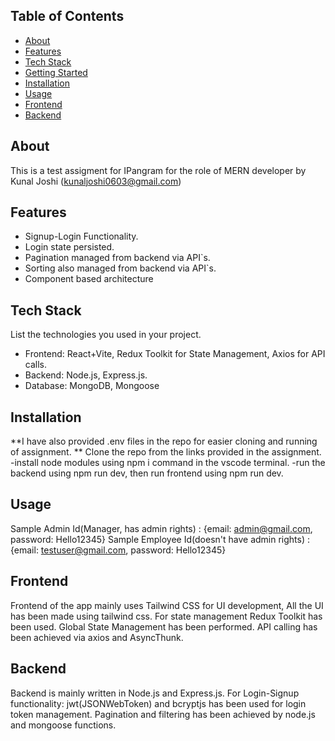 ## Table of Contents
- [About](#about)
- [Features](#features)
- [Tech Stack](#tech-stack)
- [Getting Started](#getting-started)
- [Installation](#installation)
- [Usage](#usage)
- [Frontend](#frontend)
- [Backend](#backend)

## About
This is a test assigment for IPangram for the role of MERN developer by Kunal Joshi (kunaljoshi0603@gmail.com)

## Features
- Signup-Login Functionality.
- Login state persisted.
- Pagination managed from backend via API`s.
- Sorting also managed from backend via API`s.
- Component based architecture

## Tech Stack
List the technologies you used in your project.
- Frontend: React+Vite, Redux Toolkit for State Management, Axios for API calls.
- Backend: Node.js, Express.js.
- Database: MongoDB, Mongoose



## Installation
**I have also provided .env files in the repo for easier cloning and running of assignment. **
Clone the repo from the links provided in the assignment. 
-install node modules using npm i command in the vscode terminal.
-run the backend using npm run dev, then run frontend using npm run dev.

## Usage
Sample Admin Id(Manager, has admin rights) : {email: admin@gmail.com, password: Hello12345}
Sample Employee Id(doesn't have admin rights) : {email: testuser@gmail.com, password: Hello12345}


## Frontend
Frontend of the app mainly uses Tailwind CSS for UI development, All the UI has been made using tailwind css. 
For state management Redux Toolkit has been used. Global State Management has been performed.
API calling has been achieved via axios and AsyncThunk.


## Backend
Backend is mainly written in Node.js and Express.js.
For Login-Signup functionality: jwt(JSONWebToken) and bcryptjs has been used for login token management.
Pagination and filtering has been achieved by node.js and mongoose functions.

